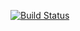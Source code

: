 [![Build Status](https://travis-ci.org/JosephC94/django-blog.svg?branch=master)](https://travis-ci.org/JosephC94/django-blog)